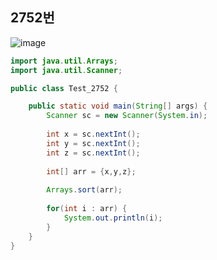 ## 2752번

![image](https://user-images.githubusercontent.com/70584146/160090496-1007f562-c9e3-41c6-a33f-3f8f767afae2.png)

```java
import java.util.Arrays;
import java.util.Scanner;

public class Test_2752 {

	public static void main(String[] args) {
		Scanner sc = new Scanner(System.in);
		
		int x = sc.nextInt();
		int y = sc.nextInt();
		int z = sc.nextInt();
		
		int[] arr = {x,y,z};
		
		Arrays.sort(arr);
		
		for(int i : arr) {
			System.out.println(i);
		}
	}
}

```
